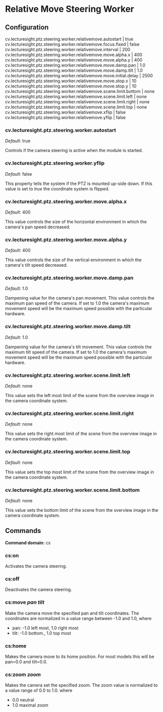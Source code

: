 # Relative Move Steering Worker

## Configuration

cv.lecturesight.ptz.steering.worker.relativemove.autostart | true
cv.lecturesight.ptz.steering.worker.relativemove.focus.fixed | false
cv.lecturesight.ptz.steering.worker.relativemove.interval | 200
cv.lecturesight.ptz.steering.worker.relativemove.move.alpha.x | 400
cv.lecturesight.ptz.steering.worker.relativemove.move.alpha.y | 400
cv.lecturesight.ptz.steering.worker.relativemove.move.damp.pan | 1.0
cv.lecturesight.ptz.steering.worker.relativemove.move.damp.tilt | 1.0
cv.lecturesight.ptz.steering.worker.relativemove.move.initial.delay | 2500
cv.lecturesight.ptz.steering.worker.relativemove.move.stop.x | 10
cv.lecturesight.ptz.steering.worker.relativemove.move.stop.y | 10
cv.lecturesight.ptz.steering.worker.relativemove.scene.limit.bottom | none
cv.lecturesight.ptz.steering.worker.relativemove.scene.limit.left | none
cv.lecturesight.ptz.steering.worker.relativemove.scene.limit.right | none
cv.lecturesight.ptz.steering.worker.relativemove.scene.limit.top | none
cv.lecturesight.ptz.steering.worker.relativemove.xflip | false
cv.lecturesight.ptz.steering.worker.relativemove.yflip | false

### cv.lecturesight.ptz.steering.worker.autostart

*Default:* true

Controls if the camera steering is active when the module is started.

### cv.lecturesight.ptz.steering.worker.yflip

*Default:* false

This property tells the system if the PTZ is mounted up-side down. If this value
is set to *true* the coordinate system is flipped.

### cv.lecturesight.ptz.steering.worker.move.alpha.x

*Default:* 400

This value controls the size of the horizontal environment in which the camera's
pan speed decreased.

### cv.lecturesight.ptz.steering.worker.move.alpha.y

*Default:* 400

This value controls the size of the vertical environment in which the camera's
tilt speed decreased.

### cv.lecturesight.ptz.steering.worker.move.damp.pan

*Default:* 1.0

Dampening value for the camera's pan movement. This value controls the maximum
pan speed of the camera. If set to 1.0 the camera's maximum movement speed will
be the maximum speed possible with the particular hardware.

### cv.lecturesight.ptz.steering.worker.move.damp.tilt

*Default:* 1.0

Dampening value for the camera's tilt movement. This value controls the maximum
tilt speed of the camera. If set to 1.0 the camera's maximum movement speed will
be the maximum speed possible with the particular hardware.

### cv.lecturesight.ptz.steering.worker.scene.limit.left

*Default:* none

This value sets the left most limit of the scene from the overview image in the
camera coordinate system.

### cv.lecturesight.ptz.steering.worker.scene.limit.right

*Default:* none

This value sets the right most limit of the scene from the overview image in the
camera coordinate system.

### cv.lecturesight.ptz.steering.worker.scene.limit.top

*Default:* none

This value sets the top most limit of the scene from the overview image in the
camera coordinate system.

### cv.lecturesight.ptz.steering.worker.scene.limit.bottom

*Default:* none

This value sets the bottom limit of the scene from the overview image in the
camera coordinate system.

## Commands

**Command domain:** cs

### cs:on

Activates the camera steering.

### cs:off

Deactivates the camera steering.

### cs:move *pan* *tilt*

Make the camera move the specified pan and tilt coordinates. The coordinates are
normalized in a value range between -1.0 and 1.0, where

* pan: -1.0 left most, 1.0 right most
* tilt: -1.0 bottom., 1.0 top most

### cs:home

Makes the camera move to its home position. For most models this will be pan=0.0
and tilt=0.0.

### cs:zoom *zoom*

Makes the camera set the specified zoom. The zoom value is normalized to a value
range of 0.0 to 1.0. where

* 0.0 neutral
* 1.0 maximal zoom
